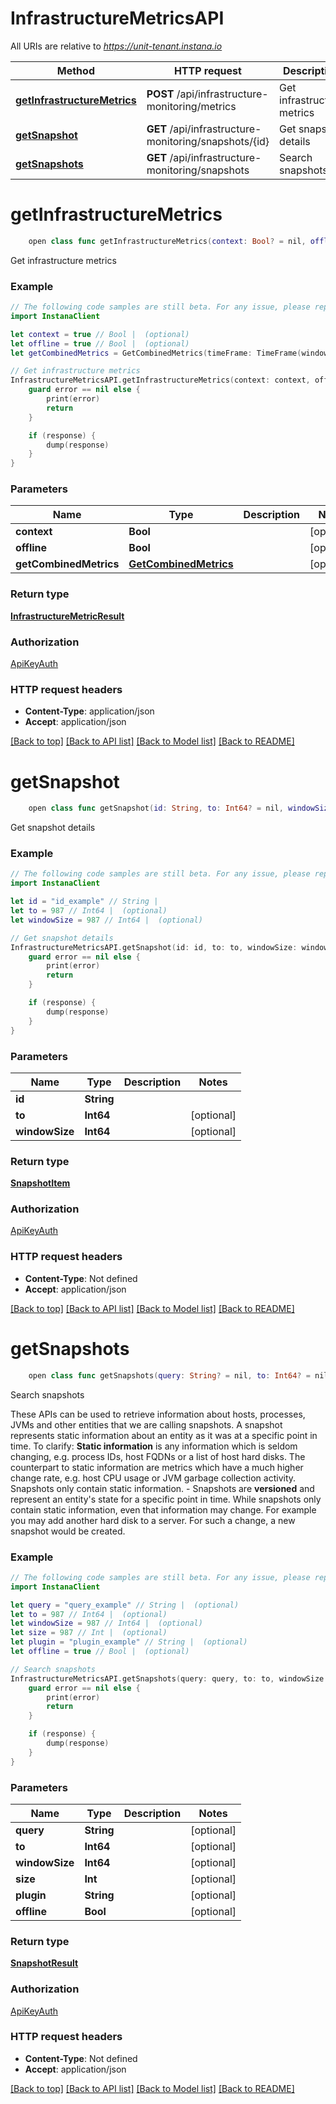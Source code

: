# InfrastructureMetricsAPI

All URIs are relative to *https://unit-tenant.instana.io*

Method | HTTP request | Description
------------- | ------------- | -------------
[**getInfrastructureMetrics**](InfrastructureMetricsAPI.md#getinfrastructuremetrics) | **POST** /api/infrastructure-monitoring/metrics | Get infrastructure metrics
[**getSnapshot**](InfrastructureMetricsAPI.md#getsnapshot) | **GET** /api/infrastructure-monitoring/snapshots/{id} | Get snapshot details
[**getSnapshots**](InfrastructureMetricsAPI.md#getsnapshots) | **GET** /api/infrastructure-monitoring/snapshots | Search snapshots


# **getInfrastructureMetrics**
```swift
    open class func getInfrastructureMetrics(context: Bool? = nil, offline: Bool? = nil, getCombinedMetrics: GetCombinedMetrics? = nil, completion: @escaping (_ data: InfrastructureMetricResult?, _ error: Error?) -> Void)
```

Get infrastructure metrics

### Example 
```swift
// The following code samples are still beta. For any issue, please report via http://github.com/OpenAPITools/openapi-generator/issues/new
import InstanaClient

let context = true // Bool |  (optional)
let offline = true // Bool |  (optional)
let getCombinedMetrics = GetCombinedMetrics(timeFrame: TimeFrame(windowSize: 123, to: 123), plugin: "plugin_example", query: "query_example", snapshotIds: ["snapshotIds_example"], rollup: 123, metrics: ["metrics_example"]) // GetCombinedMetrics |  (optional)

// Get infrastructure metrics
InfrastructureMetricsAPI.getInfrastructureMetrics(context: context, offline: offline, getCombinedMetrics: getCombinedMetrics) { (response, error) in
    guard error == nil else {
        print(error)
        return
    }

    if (response) {
        dump(response)
    }
}
```

### Parameters

Name | Type | Description  | Notes
------------- | ------------- | ------------- | -------------
 **context** | **Bool** |  | [optional] 
 **offline** | **Bool** |  | [optional] 
 **getCombinedMetrics** | [**GetCombinedMetrics**](GetCombinedMetrics.md) |  | [optional] 

### Return type

[**InfrastructureMetricResult**](InfrastructureMetricResult.md)

### Authorization

[ApiKeyAuth](../README.md#ApiKeyAuth)

### HTTP request headers

 - **Content-Type**: application/json
 - **Accept**: application/json

[[Back to top]](#) [[Back to API list]](../README.md#documentation-for-api-endpoints) [[Back to Model list]](../README.md#documentation-for-models) [[Back to README]](../README.md)

# **getSnapshot**
```swift
    open class func getSnapshot(id: String, to: Int64? = nil, windowSize: Int64? = nil, completion: @escaping (_ data: SnapshotItem?, _ error: Error?) -> Void)
```

Get snapshot details

### Example 
```swift
// The following code samples are still beta. For any issue, please report via http://github.com/OpenAPITools/openapi-generator/issues/new
import InstanaClient

let id = "id_example" // String | 
let to = 987 // Int64 |  (optional)
let windowSize = 987 // Int64 |  (optional)

// Get snapshot details
InfrastructureMetricsAPI.getSnapshot(id: id, to: to, windowSize: windowSize) { (response, error) in
    guard error == nil else {
        print(error)
        return
    }

    if (response) {
        dump(response)
    }
}
```

### Parameters

Name | Type | Description  | Notes
------------- | ------------- | ------------- | -------------
 **id** | **String** |  | 
 **to** | **Int64** |  | [optional] 
 **windowSize** | **Int64** |  | [optional] 

### Return type

[**SnapshotItem**](SnapshotItem.md)

### Authorization

[ApiKeyAuth](../README.md#ApiKeyAuth)

### HTTP request headers

 - **Content-Type**: Not defined
 - **Accept**: application/json

[[Back to top]](#) [[Back to API list]](../README.md#documentation-for-api-endpoints) [[Back to Model list]](../README.md#documentation-for-models) [[Back to README]](../README.md)

# **getSnapshots**
```swift
    open class func getSnapshots(query: String? = nil, to: Int64? = nil, windowSize: Int64? = nil, size: Int? = nil, plugin: String? = nil, offline: Bool? = nil, completion: @escaping (_ data: SnapshotResult?, _ error: Error?) -> Void)
```

Search snapshots

These APIs can be used to retrieve information about hosts, processes, JVMs and other entities that we are calling snapshots. A snapshot represents static information about an entity as it was at a specific point in time. To clarify:  **Static information** is any information which is seldom changing, e.g. process IDs, host FQDNs or a list of host hard disks. The counterpart to static information are metrics which have a much higher change rate, e.g. host CPU usage or JVM garbage collection activity. Snapshots only contain static information.  - Snapshots are **versioned** and represent an entity's state for a specific point in time. While snapshots only contain static information, even that information may change. For example you may add another hard disk to a server. For such a change, a new snapshot would be created.  

### Example 
```swift
// The following code samples are still beta. For any issue, please report via http://github.com/OpenAPITools/openapi-generator/issues/new
import InstanaClient

let query = "query_example" // String |  (optional)
let to = 987 // Int64 |  (optional)
let windowSize = 987 // Int64 |  (optional)
let size = 987 // Int |  (optional)
let plugin = "plugin_example" // String |  (optional)
let offline = true // Bool |  (optional)

// Search snapshots
InfrastructureMetricsAPI.getSnapshots(query: query, to: to, windowSize: windowSize, size: size, plugin: plugin, offline: offline) { (response, error) in
    guard error == nil else {
        print(error)
        return
    }

    if (response) {
        dump(response)
    }
}
```

### Parameters

Name | Type | Description  | Notes
------------- | ------------- | ------------- | -------------
 **query** | **String** |  | [optional] 
 **to** | **Int64** |  | [optional] 
 **windowSize** | **Int64** |  | [optional] 
 **size** | **Int** |  | [optional] 
 **plugin** | **String** |  | [optional] 
 **offline** | **Bool** |  | [optional] 

### Return type

[**SnapshotResult**](SnapshotResult.md)

### Authorization

[ApiKeyAuth](../README.md#ApiKeyAuth)

### HTTP request headers

 - **Content-Type**: Not defined
 - **Accept**: application/json

[[Back to top]](#) [[Back to API list]](../README.md#documentation-for-api-endpoints) [[Back to Model list]](../README.md#documentation-for-models) [[Back to README]](../README.md)


